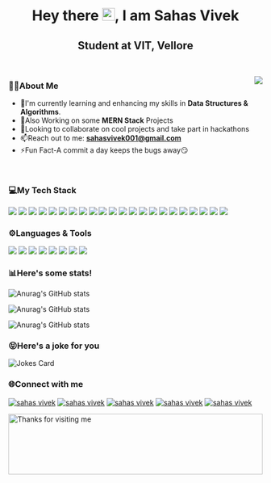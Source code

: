 <h1 align="center">Hey there <img src="https://github.com/TheDudeThatCode/TheDudeThatCode/blob/master/Assets/Hi.gif" width="25" height="25">, I am Sahas Vivek</h1>
<h2 align="center">Student at VIT, Vellore</h2>

<br>

<p><img align="right" src="https://github.com/Adam-pw/Adam-pw/blob/main/animation_500_kxa883sd.gif"></p>

<h3 align="left">👨‍💻About Me</h3>

- 🌱I'm currently learning and enhancing my skills in **Data Structures & Algorithms**.
- 💪Also Working on some **MERN Stack** Projects
- 🤙Looking to collaborate on cool projects and take part in hackathons 
- 📫Reach out to me: **sahasvivek001@gmail.com**
- ⚡Fun Fact-A commit a day keeps the bugs away😏

<br>


### 💻My Tech Stack

<p align="left">
<img src="https://img.shields.io/badge/HTML5-E34F26?style=for-the-badge&logo=html5&logoColor=white"> 
<img src="https://img.shields.io/badge/CSS3-1572B6?style=for-the-badge&logo=css3&logoColor=white"> 
<img src ="https://img.shields.io/badge/React-20232A?style=for-the-badge&logo=react&logoColor=61DAFB">
<img src="https://img.shields.io/badge/next.js-000000?style=for-the-badge&logo=nextdotjs&logoColor=white" >
<img src="https://img.shields.io/badge/Tailwind_CSS-38B2AC?style=for-the-badge&logo=tailwind-css&logoColor=white" >
<img src="https://img.shields.io/badge/Material%20UI-007FFF?style=for-the-badge&logo=mui&logoColor=white" >
<img src="https://img.shields.io/badge/Bootstrap-563D7C?style=for-the-badge&logo=bootstrap&logoColor=white">
<img src="https://img.shields.io/badge/Node.js-339933?style=for-the-badge&logo=nodedotjs&logoColor=white" >
<img src="https://img.shields.io/badge/Express.js-000000?style=for-the-badge&logo=express&logoColor=white" >
<img src="https://img.shields.io/badge/MongoDB-4EA94B?style=for-the-badge&logo=mongodb&logoColor=white">
<img src="https://img.shields.io/badge/MySQL-005C84?style=for-the-badge&logo=mysql&logoColor=white">
<img src="https://img.shields.io/badge/firebase-ffca28?style=for-the-badge&logo=firebase&logoColor=black">
<img src="https://img.shields.io/badge/jQuery-0769AD?style=for-the-badge&logo=jquery&logoColor=white">
<img src="https://img.shields.io/badge/JWT-000000?style=for-the-badge&logo=JSON%20web%20tokens&logoColor=white">
<img src="https://img.shields.io/badge/Socket.io-010101?&style=for-the-badge&logo=Socket.io&logoColor=white">
<img src="https://img.shields.io/badge/Postman-FF6C37?style=for-the-badge&logo=Postman&logoColor=white">
<img src="https://img.shields.io/badge/web3.js-F16822?style=for-the-badge&logo=web3.js&logoColor=white">
<img src="https://img.shields.io/badge/Figma-F24E1E?style=for-the-badge&logo=figma&logoColor=white">
<img src="https://img.shields.io/badge/Canva-%2300C4CC.svg?&style=for-the-badge&logo=Canva&logoColor=white">
<img src="https://img.shields.io/badge/Netlify-00C7B7?style=for-the-badge&logo=netlify&logoColor=white">
<img src="https://img.shields.io/badge/Vercel-000000?style=for-the-badge&logo=vercel&logoColor=white">
<img src="https://img.shields.io/badge/Cloudflare-F38020?style=for-the-badge&logo=Cloudflare&logoColor=white">
</p>



### ⚙️Languages & Tools
<p align="left">
<img src="https://img.shields.io/badge/JavaScript-323330?style=for-the-badge&logo=javascript&logoColor=F7DF1E"> 
<img src="https://img.shields.io/badge/C-00599C?style=for-the-badge&logo=c&logoColor=white">
<img src="https://img.shields.io/badge/C%2B%2B-00599C?style=for-the-badge&logo=c%2B%2B&logoColor=white">
<img src="https://img.shields.io/badge/PLSQL-F80000?style=for-the-badge&logo=oracle&logoColor=black">
<img src="https://img.shields.io/badge/Python-FFD43B?style=for-the-badge&logo=python&logoColor=blue">
<img src="https://img.shields.io/badge/R-276DC3?style=for-the-badge&logo=r&logoColor=white">
<img src="https://img.shields.io/badge/Solidity-e6e6e6?style=for-the-badge&logo=solidity&logoColor=black">
<img src="https://img.shields.io/badge/VSCode-0078D4?style=for-the-badge&logo=visual%20studio%20code&logoColor=white">
</p>


<h3 align="left">📊Here's some stats!</h3>

![Anurag's GitHub stats](https://github-readme-stats.vercel.app/api?username=sahas-01&show_icons=true&theme=radical) 

![Anurag's GitHub stats](https://github-readme-streak-stats.herokuapp.com/?user=sahas-01&show_icons=true&theme=radical) 

![Anurag's GitHub stats](https://github-profile-summary-cards.vercel.app/api/cards/profile-details?username=sahas-01&theme=radical&show_icons=true)


### 😝Here's a joke for you


![Jokes Card](https://readme-jokes.vercel.app/api/)


<h3 align="left">🌐Connect with me</h3>

<p align="left">
  <a href="https://www.linkedin.com/in/sahas-vivek-9217801a0/" target="blank"><img align="center"
      src="https://img.shields.io/badge/LinkedIn-0077B5?style=for-the-badge&logo=linkedin&logoColor=white"
      alt="sahas vivek"></a> 
  <a href="https://www.instagram.com/sahas_01/" target="blank"><img align="center"
      src="https://img.shields.io/badge/Instagram-E4405F?style=for-the-badge&logo=instagram&logoColor=white"
      alt="sahas vivek"></a>
  <a href="https://www.facebook.com/sahas.vivek" target="blank"><img align="center"
      src="https://img.shields.io/badge/Facebook-1877F2?style=for-the-badge&logo=facebook&logoColor=white"
      alt="sahas vivek"></a> 
 <a href="https://twitter.com/SahasVivek7" target="blank"><img align="center"
      src="https://img.shields.io/badge/Twitter-1DA1F2?style=for-the-badge&logo=twitter&logoColor=white"
      alt="sahas vivek"></a> 
 <a href="mailto:sahasvivek001@gmail.com"><img align="center"
      src="https://img.shields.io/badge/Gmail-D14836?style=for-the-badge&logo=gmail&logoColor=white"
      alt="sahas vivek"></a> 
</p>




<img height="120" alt="Thanks for visiting me" width="100%" src="https://raw.githubusercontent.com/BrunnerLivio/brunnerlivio/master/images/marquee.svg" />
<br />




